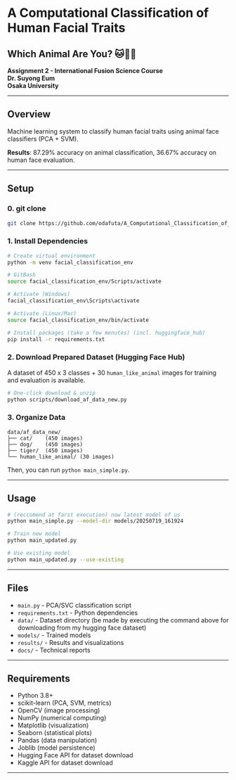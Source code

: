 # A Computational Classification of Human Facial Traits
## Which Animal Are You? 🐱🐶🦊

**Assignment 2 - International Fusion Science Course**  
**Dr. Suyong Eum**  
**Osaka University**

---

## Overview

Machine learning system to classify human facial traits using animal face classifiers (PCA + SVM).

**Results**: 87.29% accuracy on animal classification, 36.67% accuracy on human face evaluation.

---

## Setup
### 0. git clone
```bash
git clone https://github.com/odafuta/A_Computational_Classification_of_Human_Facial_Traits.git
```

### 1. Install Dependencies
```bash
# Create virtual environment
python -m venv facial_classification_env

# GitBash
source facial_classification_env/Scripts/activate

# Activate (Windows)
facial_classification_env\Scripts\activate

# Activate (Linux/Mac)
source facial_classification_env/bin/activate

# Install packages (take a few menutes) (incl. huggingface_hub)
pip install -r requirements.txt
```

### 2. Download Prepared Dataset (Hugging Face Hub)
A dataset of 450 x 3 classes + 30 `human_like_animal` images for training and evaluation is available.

```bash
# One-click download & unzip
python scripts/download_af_data_new.py
```

### 3. Organize Data

```
data/af_data_new/
├── cat/    (450 images)
├── dog/    (450 images)
├── tiger/  (450 images)
└── human_like_animal/ (30 images)
```

Then, you can run `python main_simple.py`.


---

## Usage

```bash
# (reccomend at farst execution) now latest model of us
python main_simple.py --model-dir models/20250719_161924

# Train new model
python main_updated.py

# Use existing model
python main_updated.py --use-existing
```

---

## Files

- `main.py` - PCA/SVC classification script
- `requirements.txt` - Python dependencies
- `data/` - Dataset directory (be made by executing the command above for downloading from my hugging face dataset)
- `models/` - Trained models 
- `results/` - Results and visualizations
- `docs/` - Technical reports

---

## Requirements

- Python 3.8+
- scikit-learn (PCA, SVM, metrics)
- OpenCV (image processing)
- NumPy (numerical computing)
- Matplotlib (visualization)
- Seaborn (statistical plots)
- Pandas (data manipulation)
- Joblib (model persistence)
- Hugging Face API for dataset download
- Kaggle API for dataset download
---